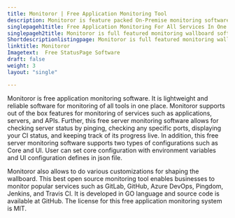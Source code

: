 ```yaml
---
title: Monitoror | Free Application Monitoring Tool
description: Monitoror is feature packed On-Premise monitoring software that supports popular services like GitLab, GitHub, Azure DevOps, Pingdom, Jenkins, Travis CI.
singlepageh1title: Free Application Monitoring For All Services In One Place
singlepageh2title: Monitoror is full featured monitoring wallboard software to monitor services, web applications, CI builds progress, APIs, server ports and even repositories.
Shortdescriptionlistingpage: Monitoror is full featured monitoring wallboard software to monitor services, web applications, CI builds progress, APIs, server ports and even repositories.
linktitle: Monitoror
Imagetext:  Free StatusPage Software 
draft: false
weight: 3
layout: "single"

---
```


Monitoror is free application monitoring software. It is lightweight and reliable software for monitoring of all tools in one place. Monitoror supports out of the box features for monitoring of services such as applications, servers, and APIs. Further, this free server monitoring software allows for checking server status by pinging, checking any specific ports, displaying your CI status, and keeping track of its progress live. In addition, this free server monitoring software supports two types of configurations such as Core and UI. User can set core configuration with environment variables and UI configuration defines in json file.

Monitoror also allows to do various customizations for shaping the wallboard. This best open source monitoring tool enables businesses to monitor popular services such as GitLab, GitHub, Azure DevOps, Pingdom, Jenkins, and Travis CI. It is developed in GO language and source code is available at GitHub. The license for this free application monitoring system is MIT.